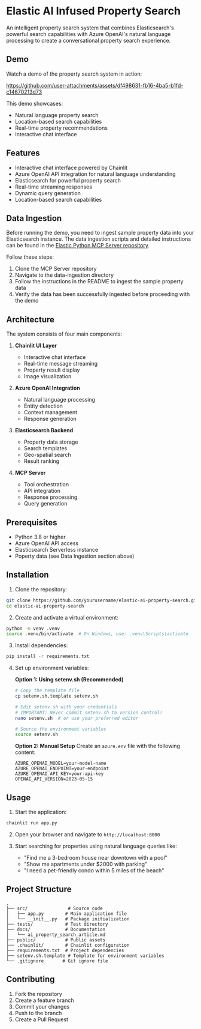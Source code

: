 # Elastic AI Infused Property Search

An intelligent property search system that combines Elasticsearch's powerful search capabilities with Azure OpenAI's natural language processing to create a conversational property search experience.

## Demo




Watch a demo of the property search system in action:

https://github.com/user-attachments/assets/df498631-fb16-4ba5-b1fd-c14670213d73




This demo showcases:
- Natural language property search
- Location-based search capabilities
- Real-time property recommendations
- Interactive chat interface

## Features

- Interactive chat interface powered by Chainlit
- Azure OpenAI API integration for natural language understanding
- Elasticsearch for powerful property search
- Real-time streaming responses
- Dynamic query generation
- Location-based search capabilities

## Data Ingestion

Before running the demo, you need to ingest sample property data into your Elasticsearch instance. The data ingestion scripts and detailed instructions can be found in the [Elastic Python MCP Server repository](https://github.com/sunilemanjee/Elastic-Python-MCP-Server/tree/main/data-ingestion).

Follow these steps:
1. Clone the MCP Server repository
2. Navigate to the data-ingestion directory
3. Follow the instructions in the README to ingest the sample property data
4. Verify the data has been successfully ingested before proceeding with the demo

## Architecture

The system consists of four main components:

1. **Chainlit UI Layer**
   - Interactive chat interface
   - Real-time message streaming
   - Property result display
   - Image visualization

2. **Azure OpenAI Integration**
   - Natural language processing
   - Entity detection
   - Context management
   - Response generation

3. **Elasticsearch Backend**
   - Property data storage
   - Search templates
   - Geo-spatial search
   - Result ranking

4. **MCP Server**
   - Tool orchestration
   - API integration
   - Response processing
   - Query generation

## Prerequisites

- Python 3.8 or higher
- Azure OpenAI API access
- Elasticsearch Serverless instance
- Poperty data (see Data Ingestion section above)

## Installation

1. Clone the repository:
```bash
git clone https://github.com/yourusername/elastic-ai-property-search.git
cd elastic-ai-property-search
```

2. Create and activate a virtual environment:
```bash
python -m venv .venv
source .venv/bin/activate  # On Windows, use: .venv\Scripts\activate
```

3. Install dependencies:
```bash
pip install -r requirements.txt
```

4. Set up environment variables:

   **Option 1: Using setenv.sh (Recommended)**
   ```bash
   # Copy the template file
   cp setenv.sh.template setenv.sh
   
   # Edit setenv.sh with your credentials
   # IMPORTANT: Never commit setenv.sh to version control!
   nano setenv.sh  # or use your preferred editor
   
   # Source the environment variables
   source setenv.sh
   ```

   **Option 2: Manual Setup**
   Create an `azure.env` file with the following content:
   ```env
   AZURE_OPENAI_MODEL=your-model-name
   AZURE_OPENAI_ENDPOINT=your-endpoint
   AZURE_OPENAI_API_KEY=your-api-key
   OPENAI_API_VERSION=2023-05-15
   ```

## Usage

1. Start the application:
```bash
chainlit run app.py
```

2. Open your browser and navigate to `http://localhost:8000`

3. Start searching for properties using natural language queries like:
   - "Find me a 3-bedroom house near downtown with a pool"
   - "Show me apartments under $2000 with parking"
   - "I need a pet-friendly condo within 5 miles of the beach"

## Project Structure

```
.
├── src/               # Source code
│   ├── app.py        # Main application file
│   └── __init__.py   # Package initialization
├── tests/            # Test directory
├── docs/             # Documentation
│   └── ai_property_search_article.md
├── public/           # Public assets
├── .chainlit/        # Chainlit configuration
├── requirements.txt  # Project dependencies
├── setenv.sh.template # Template for environment variables
└── .gitignore       # Git ignore file
```

## Contributing

1. Fork the repository
2. Create a feature branch
3. Commit your changes
4. Push to the branch
5. Create a Pull Request
